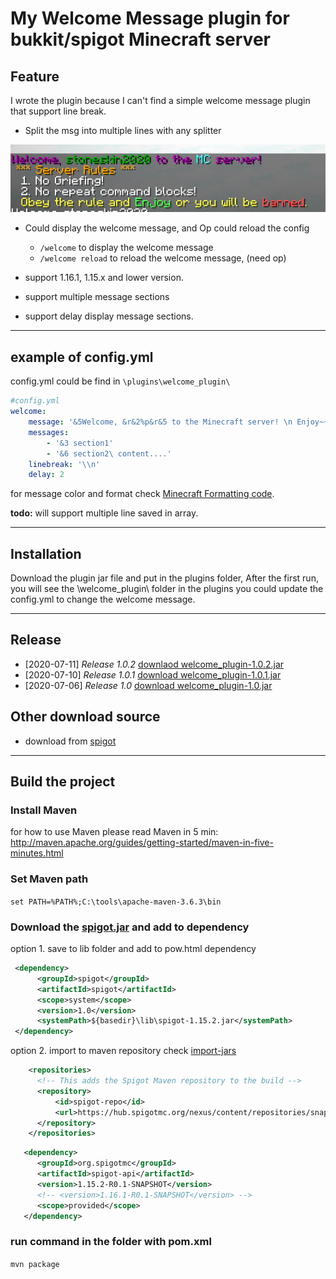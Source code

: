 # My Welcome Message plugin for bukkit/spigot Minecraft server

## Feature

I wrote the plugin because I can't find a simple welcome message plugin that support line break.

- Split the msg into multiple lines with any splitter

![screenshot](./screenshot.jpg)

- Could display the welcome message, and Op could reload the config 
  
  - `/welcome` to display the welcome message
  - `/welcome reload` to reload the welcome message, (need op)

- support 1.16.1, 1.15.x and lower version.
- support multiple message sections
- support delay display message sections.
  
------

## example of config.yml

config.yml could be find in `\plugins\welcome_plugin\`

```yml
#config.yml
welcome:
    message: '&5Welcome, &r&2%p&r&5 to the Minecraft server! \n Enjoy~~'
    messages:
        - '&3 section1'
        - '&6 section2\ content....'
    linebreak: '\\n'
    delay: 2
```

for message color and format check [Minecraft Formatting code](https://minecraft.gamepedia.com/Formatting_codes).

**todo:** will support multiple line saved in array.

------

## Installation

Download the plugin jar file and put in the plugins folder,
After the first run, you will see the \welcome_plugin\ folder in the plugins
you could update the config.yml to change the welcome message.

------

## Release
- [2020-07-11] *Release 1.0.2* [downlaod welcome_plugin-1.0.2.jar](https://www.spigotmc.org/resources/welcome-message-plugin-support-multiple-lines.81206/download?version=343643)
- [2020-07-10] *Release 1.0.1* [download welcome_plugin-1.0.1.jar](./release/welcome_plugin-1.0.1.jar)
- [2020-07-06] *Release 1.0* [download welcome_plugin-1.0.jar](./release/welcome_plugin-1.0.jar)

## Other download source

- download from [spigot](https://www.spigotmc.org/resources/welcome-message-plugin-support-multiple-lines.81206/)

------

## Build the project

### Install Maven

for how to use Maven please read Maven in 5 min:
<http://maven.apache.org/guides/getting-started/maven-in-five-minutes.html>

### Set Maven path

`set PATH=%PATH%;C:\tools\apache-maven-3.6.3\bin`

### Download the [spigot.jar](./lib/spigot-1.15.2.jar) and add to dependency

option 1. save to lib folder and add to pow.html dependency

   ```xml
    <dependency>
         <groupId>spigot</groupId>
         <artifactId>spigot</artifactId>
         <scope>system</scope>
         <version>1.0</version>
         <systemPath>${basedir}\lib\spigot-1.15.2.jar</systemPath>
    </dependency>
   ```

option 2. import to maven repository
check [import-jars](http://maven.apache.org/general.html#importing-jars)

```xml
    <repositories>
      <!-- This adds the Spigot Maven repository to the build -->
      <repository>
          <id>spigot-repo</id>
          <url>https://hub.spigotmc.org/nexus/content/repositories/snapshots/</url>
      </repository>
    </repositories>
```

 ```xml
    <dependency>
       <groupId>org.spigotmc</groupId>
       <artifactId>spigot-api</artifactId>
       <version>1.15.2-R0.1-SNAPSHOT</version>
       <!-- <version>1.16.1-R0.1-SNAPSHOT</version> -->
       <scope>provided</scope>
    </dependency>
 ```

### run command in the folder with pom.xml

`mvn package`

